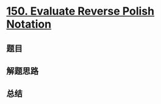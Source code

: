 # [150. Evaluate Reverse Polish Notation](https://leetcode.com/problems/evaluate-reverse-polish-notation/)

## 题目


## 解题思路


## 总结


